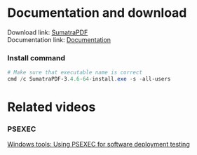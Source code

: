 # Documentation and download
Download link: [SumatraPDF](https://www.sumatrapdfreader.org/download-free-pdf-viewer) <br />
Documentation link: [Documentation](https://www.sumatrapdfreader.org/docs/Installer-cmd-line-arguments)

### Install command
```powershell
# Make sure that executable name is correct
cmd /c SumatraPDF-3.4.6-64-install.exe -s -all-users
```

# Related videos <br />
###  PSEXEC
[Windows tools: Using PSEXEC for software deployment testing](https://youtu.be/9ywdTna_TLc) <br />
